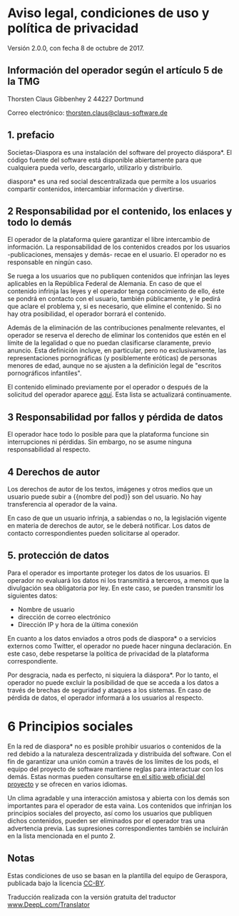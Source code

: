 # Aviso legal, condiciones de uso y política de privacidad

Versión 2.0.0, con fecha 8 de octubre de 2017.

## Información del operador según el artículo 5 de la TMG

Thorsten Claus
Gibbenhey 2
44227 Dortmund 
  
Correo electrónico: [thorsten.claus@claus-software.de](mailto:thorsten.claus@claus-software.de)

## 1. prefacio

Societas-Diaspora es una instalación del software del proyecto diáspora*. El código fuente del software está disponible abiertamente para que cualquiera pueda verlo, descargarlo, utilizarlo y distribuirlo.

diaspora\* es una red social descentralizada que permite a los usuarios compartir contenidos, intercambiar información y divertirse.

## 2 Responsabilidad por el contenido, los enlaces y todo lo demás

El operador de la plataforma quiere garantizar el libre intercambio de información. La responsabilidad de los contenidos creados por los usuarios -publicaciones, mensajes y demás- recae en el usuario. El operador no es responsable en ningún caso.

Se ruega a los usuarios que no publiquen contenidos que infrinjan las leyes aplicables en la República Federal de Alemania. En caso de que el contenido infrinja las leyes y el operador tenga conocimiento de ello, éste se pondrá en contacto con el usuario, también públicamente, y le pedirá que aclare el problema y, si es necesario, que elimine el contenido. Si no hay otra posibilidad, el operador borrará el contenido.

Además de la eliminación de las contribuciones penalmente relevantes, el operador se reserva el derecho de eliminar los contenidos que estén en el límite de la legalidad o que no puedan clasificarse claramente, previo anuncio. Esta definición incluye, en particular, pero no exclusivamente, las representaciones pornográficas (y posiblemente eróticas) de personas menores de edad, aunque no se ajusten a la definición legal de "escritos pornográficos infantiles".

El contenido eliminado previamente por el operador o después de la solicitud del operador aparece [aquí]({{link-deletions}}). Esta lista se actualizará continuamente.

## 3 Responsabilidad por fallos y pérdida de datos

El operador hace todo lo posible para que la plataforma funcione sin interrupciones ni pérdidas. Sin embargo, no se asume ninguna responsabilidad al respecto.

## 4 Derechos de autor

Los derechos de autor de los textos, imágenes y otros medios que un usuario puede subir a {{nombre del pod}} son del usuario. No hay transferencia al operador de la vaina.

En caso de que un usuario infrinja, a sabiendas o no, la legislación vigente en materia de derechos de autor, se le deberá notificar. Los datos de contacto correspondientes pueden solicitarse al operador.

## 5. protección de datos

Para el operador es importante proteger los datos de los usuarios. El operador no evaluará los datos ni los transmitirá a terceros, a menos que la divulgación sea obligatoria por ley. En este caso, se pueden transmitir los siguientes datos:

* Nombre de usuario
* dirección de correo electrónico
* Dirección IP y hora de la última conexión

En cuanto a los datos enviados a otros pods de diaspora\* o a servicios externos como Twitter, el operador no puede hacer ninguna declaración. En este caso, debe respetarse la política de privacidad de la plataforma correspondiente.

Por desgracia, nada es perfecto, ni siquiera la diáspora*. Por lo tanto, el operador no puede excluir la posibilidad de que se acceda a los datos a través de brechas de seguridad y ataques a los sistemas. En caso de pérdida de datos, el operador informará a los usuarios al respecto.

# 6 Principios sociales

En la red de diaspora\* no es posible prohibir usuarios o contenidos de la red debido a la naturaleza descentralizada y distribuida del software. Con el fin de garantizar una unión común a través de los límites de los pods, el equipo del proyecto de software mantiene reglas para interactuar con los demás. Estas normas pueden consultarse [en el sitio web oficial del proyecto](https://diasporafoundation.org/community_guidelines) y se ofrecen en varios idiomas.

Un clima agradable y una interacción amistosa y abierta con los demás son importantes para el operador de esta vaina. Los contenidos que infrinjan los principios sociales del proyecto, así como los usuarios que publiquen dichos contenidos, pueden ser eliminados por el operador tras una advertencia previa. Las supresiones correspondientes también se incluirán en la lista mencionada en el punto 2.

## Notas

Estas condiciones de uso se basan en la plantilla del equipo de Geraspora, publicada bajo la licencia [CC-BY](https://github.com/geraspora/german-terms-of-service).

Traducción realizada con la versión gratuita del traductor www.DeepL.com/Translator